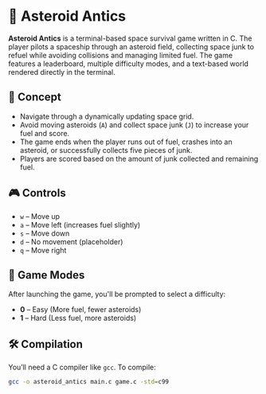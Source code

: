 # 🚀 Asteroid Antics

**Asteroid Antics** is a terminal-based space survival game written in C. The player pilots a spaceship through an asteroid field, collecting space junk to refuel while avoiding collisions and managing limited fuel. The game features a leaderboard, multiple difficulty modes, and a text-based world rendered directly in the terminal.

## 🧠 Concept

- Navigate through a dynamically updating space grid.
- Avoid moving asteroids (`A`) and collect space junk (`J`) to increase your fuel and score.
- The game ends when the player runs out of fuel, crashes into an asteroid, or successfully collects five pieces of junk.
- Players are scored based on the amount of junk collected and remaining fuel.

## 🎮 Controls

- `w` – Move up  
- `a` – Move left (increases fuel slightly)  
- `s` – Move down  
- `d` – No movement (placeholder)  
- `q` – Move right

## 🏁 Game Modes

After launching the game, you'll be prompted to select a difficulty:

- **0** – Easy (More fuel, fewer asteroids)
- **1** – Hard (Less fuel, more asteroids)

## 🛠 Compilation

You’ll need a C compiler like `gcc`. To compile:

```bash
gcc -o asteroid_antics main.c game.c -std=c99
